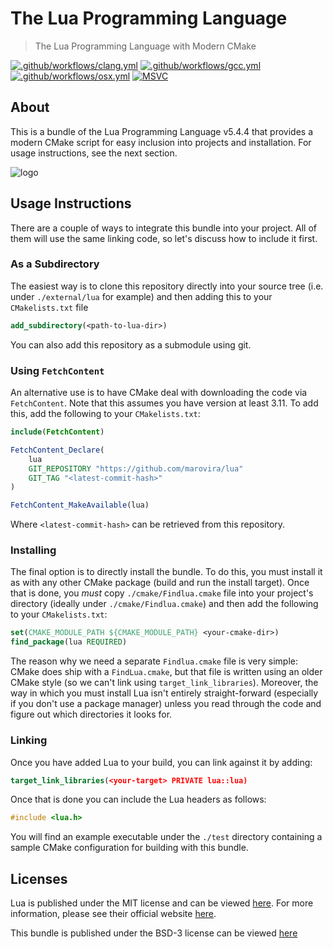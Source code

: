# The Lua Programming Language

> The Lua Programming Language with Modern CMake

[![.github/workflows/clang.yml](https://github.com/marovira/lua/actions/workflows/clang.yml/badge.svg)](https://github.com/marovira/lua/actions/workflows/clang.yml)
[![.github/workflows/gcc.yml](https://github.com/marovira/lua/actions/workflows/gcc.yml/badge.svg)](https://github.com/marovira/lua/actions/workflows/gcc.yml)
[![.github/workflows/osx.yml](https://github.com/marovira/lua/actions/workflows/osx.yml/badge.svg)](https://github.com/marovira/lua/actions/workflows/osx.yml)
[![MSVC](https://github.com/marovira/lua/actions/workflows/msvc.yml/badge.svg)](https://github.com/marovira/lua/actions/workflows/msvc.yml)

## About

This is a bundle of the Lua Programming Language v5.4.4 that provides a modern
CMake script for easy inclusion into projects and installation. For usage
instructions, see the next section. 


![logo](https://github.com/marovira/lua/blob/master/logo.png)

## Usage Instructions

There are a couple of ways to integrate this bundle into your project. All of
them will use the same linking code, so let's discuss how to include it first.

### As a Subdirectory

The easiest way is to clone this repository directly into your source tree (i.e.
under `./external/lua` for example) and then adding this to your
`CMakelists.txt` file

```cmake
add_subdirectory(<path-to-lua-dir>)
```

You can also add this repository as a submodule using git.

### Using `FetchContent`

An alternative use is to have CMake deal with downloading the code via
`FetchContent`. Note that this assumes you have version at least 3.11. To add
this, add the following to your `CMakelists.txt`:

```cmake
include(FetchContent)

FetchContent_Declare(
    lua
    GIT_REPOSITORY "https://github.com/marovira/lua"
    GIT_TAG "<latest-commit-hash>"
)

FetchContent_MakeAvailable(lua)
```

Where `<latest-commit-hash>` can be retrieved from this repository. 

### Installing

The final option is to directly install the bundle. To do this, you must install
it as with any other CMake package (build and run the install target). Once that
is done, you *must* copy `./cmake/Findlua.cmake` file into your project's
directory (ideally under `./cmake/Findlua.cmake`) and then add the following to
your `CMakelists.txt`:

```cmake
set(CMAKE_MODULE_PATH ${CMAKE_MODULE_PATH} <your-cmake-dir>)
find_package(lua REQUIRED)
```

The reason why we need a separate `Findlua.cmake` file is very simple: CMake
does ship with a `FindLua.cmake`, but that file is written using an older CMake
style (so we can't link using `target_link_libraries`). Moreover, the way in
which you must install Lua isn't entirely straight-forward (especially if you
don't use a package manager) unless you read through the code and figure out
which directories it looks for. 

### Linking

Once you have added Lua to your build, you can link against it by adding:

```cmake
target_link_libraries(<your-target> PRIVATE lua::lua)
```

Once that is done you can include the Lua headers as follows:

```c++
#include <lua.h>
```

You will find an example executable under the `./test` directory containing a
sample CMake configuration for building with this bundle.

## Licenses

Lua is published under the MIT license and can be viewed
[here](https://github.com/marovira/lua/blob/master/LUA_LICENSE). For more
information, please see their official website [here](https://www.lua.org/).

This bundle is published under the BSD-3 license can be viewed [here](https://github.com/marovira/lua/blob/master/LICENSE)
